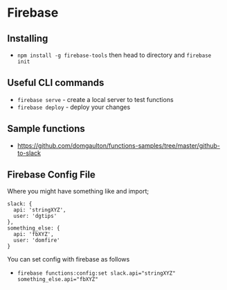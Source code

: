# Firebase

## Installing
* `npm install -g firebase-tools` then head to directory and `firebase init`

## Useful CLI commands
* `firebase serve` - create a local server to test functions
* `firebase deploy` - deploy your changes

## Sample functions
* https://github.com/domgaulton/functions-samples/tree/master/github-to-slack

## Firebase Config File
Where you might have something like and import;

```
slack: {
  api: 'stringXYZ',
  user: 'dgtips'
},
something_else: {
  api: 'fbXYZ',
  user: 'domfire'
}
```

You can set config with firebase as follows
* `firebase functions:config:set slack.api="stringXYZ" something_else.api="fbXYZ"`